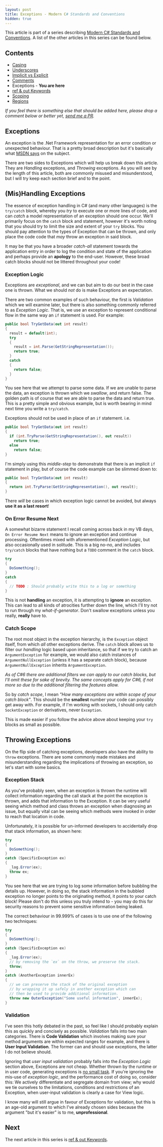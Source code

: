 ```yaml
---
layout: post
title: Exceptions - Modern C# Standards and Conventions
hidden: true
---
```


This article is part of a series describing [Modern C# Standards and Conventions](http://blog.devbot.net/standards). A list of the other articles in this series can be found below.

## Contents

* [Casing](http://blog.devbot.net/conventions-casing)
* [Underscores](http://blog.devbot.net/conventions-underscores)
* [Implicit vs Explicit](http://blog.devbot.net/conventions-implicit)
* [Comments](http://blog.devbot.net/conventions-comments)
* Exceptions - **You are here**
* [ref & out Keywords](http://blog.devbot.net/conventions-refs)
* [Scoping](http://blog.devbot.net/conventions-scoping)
* [Regions](http://blog.devbot.net/conventions-regions)

_If you feel there is something else that should be added here, please drop a comment below or better yet, [send me a PR](https://github.com/smudge202/smudge202.github.io)._

## Exceptions

An exception is the .Net Framework representation for an error condition or unexpected behaviour. That is a pretty broad description but it's basically what [MSDN says](https://msdn.microsoft.com/en-us/library/5b2yeyab(v=vs.110).aspx) on the subject.

There are two sides to Exceptions which will help us break down this article. They are _Handling_ exceptions, and _Throwing_ exceptions. As you will see by the length of this article, both are commonly misused and misunderstood, but I will try keep each section brief and to the point.

## (Mis)Handling Exceptions

The essence of exception handling in C# (and many other languages) is the `try/catch` block, whereby you _try_ to execute one or more lines of code, and can _catch_ a model representation of an exception should one occur. We'll primarily focus on the `catch` block and statement, however it's worth noting that you should try to limit the size and extent of your `try` blocks. You should pay attention to the types of Exception that can be thrown, and only place the code code that _may_ throw an exception in said block.

It may be that you have a broader _catch-all_ statement towards the application entry in order to log the condition and state of the application and perhaps provide an **apology** to the end-user. However, these broad catch blocks should not be littered throughout your code!

### Exception Logic

Exceptions are _exceptional_, and we can but aim to do our best in the case one is thrown. What we should *not* do is make Exceptions an expectation. 

There are two common examples of such behaviour, the first is _Validation_ which we will examine later, but there is also something commonly referred to as _Exception Logic_. That is, we use an exception to represent conditional flow in the same way an `if` statement is used. For example:

```c#
public bool TryGetData(out int result)
{
  result = default(int);
  try
  {
    result = int.Parse(GetStringRepresentation());
    return true;
  }
  catch
  {
    return false;
  }
}
```

You see here that we attempt to parse some data. If we are unable to parse the data, an exception is thrown which we _swallow_, and return false. The golden path is of course that we are able to parse the data and return true. This is a pretty simple and obvious example, but is worth bearing in mind next time you write a `try/catch`.

Exceptions should not be used in place of an `if` statement. i.e.

```c#
public bool TryGetData(out int result)
{
  if (int.TryParse(GetStringRepresentation(), out result))
    return true;
  else
    return false;
}
```

I'm simply using this _middle-step_ to demonstrate that there is an implicit `if` statement in play, but of course the code example can be slimmed down to:

```c#
public bool TryGetData(out int result)
{
  return int.TryParse(GetStringRepresentation(), out result);
}
```

There _will_ be cases in which exception logic cannot be avoided, but always **use it as a last resort**!

### On Error Resume Next

A somewhat bizarre statement I recall coming across back in my VB days, `On Error Resume Next` means to ignore an exception and continue processing. Oftentimes mixed with aforementioned _Exception Logic_, but also occasionally used in solitude. This is a big no-no, and includes `try/catch` blocks that have nothing but a `TODO` comment in the `catch` block.

```c#
try
{
  DoSomething();
}
catch
{
  // TODO : Should probably write this to a log or something
}
```

This is not **handling** an exception, it is attempting to **ignore** an exception. This can lead to all kinds of atrocities further down the line, which I'll try not to run through my _what-if-generator_. Don't swallow exceptions unless you really, **really** have to.

### Catch Scope

The root most object in the exception hierarchy, is the `Exception` object itself, from which _all_ other exceptions derive. The `catch` block allows us to filter our _handling_ logic based upon inheritance, so that if we try to catch an `ArgumentException` for example, we would also catch instances of `ArgumentNullException` (unless it has a separate catch block), because `ArgumentNullException` inherits `ArgumentException`.

_As of C#6 there are additional filters we can apply to our catch blocks, but I'll omit these for sake of brevity. The same concepts apply for C#6, if not more so due to the additional filtering the features allow._

So by _catch scope_, I mean _"How many exceptions are within scope of your catch block"_. This should be the **smallest** number your code can possibly get away with. For example, if I'm working with sockets, I should only catch `SocketException` or derivatives, never `Exception`.

This is made easier if you follow the advice above about keeping your `try` blocks as small as possible.

## Throwing Exceptions

On the flip side of catching exceptions, developers also have the ability to `throw` exceptions. There are some commonly made mistakes and misunderstanding regarding the implications of throwing an exception, so let's start with some basics.

### Exception Stack

As you've probably seen, when an exception is thrown the runtime will collect information regarding the call stack at the point the exception is thrown, and adds that information to the Exception. It can be very useful seeing which method and class throws an exception when diagnosing an issue, but equally vital can be seeing which methods were invoked in order to reach that location in code.

Unfortunately, it is possible for un-informed developers to accidentally drop that stack information, as shown here:

```c#
try
{
  DoSomething();
}
catch (SpecificException ex)
{
  _log.Error(ex);
  throw ex;
}
```

You see here that we are trying to log some information before bubbling the details up. However, in doing so, the stack information in the bubbled exception no longer points to the originating method, it points to your catch block! Please don't do this unless you truly intend to - you may do this for security reasons to prevent some sensitive information being leaked.

The correct behaviour in 99.999% of cases is to use one of the following two techniques:

```c#
try
{
  DoSomething();
}
catch (SpecificException ex)
{
  _log.Error(ex);
  // by removing the `ex` on the throw, we preserve the stack.
  throw; 
}
catch (AnotherException innerEx)
{
  // we can preserve the stack of the original exception
  // by wrapping it up safely in another exception which can 
  // then be used to provide additional information.
  throw new OuterException("Some useful information", innerEx);
}

```

### Validation

I've seen this hotly debated in the past, so feel like I should probably explain this as quickly and concisely as possible. _Validation_ falls into two main categories. There is **Code Validation** which involves making sure your method arguments are within expected ranges for example, and there is **User Input Validation**. The former can and should use exceptions, the latter I do not believe should.

Ignoring that _user input validation_ probably falls into the _Exception Logic_ section above, Exceptions are not cheap. Whether thrown by the runtime or in user code, generating exceptions is [no small task](http://blogs.msdn.com/b/ricom/archive/2006/09/25/771142.aspx). If you're ignoring the mis-use of _exception logic_, and the performance cost of doing so, consider this: We actively differentiate and segregate domain from view; why would we tie ourselves to the limitations, conditions and restrictions of an Exception, when user-input validation is clearly a case for View logic.

I know many will still argue in favour of Exceptions for validation, but this is an age-old argument to which I've already chosen sides because the argument "but it's easier" is to me, **unprofessional**.

## Next

The next article in this series is [ref & out Keywords](http://blog.devbot.net/conventions-refs).
